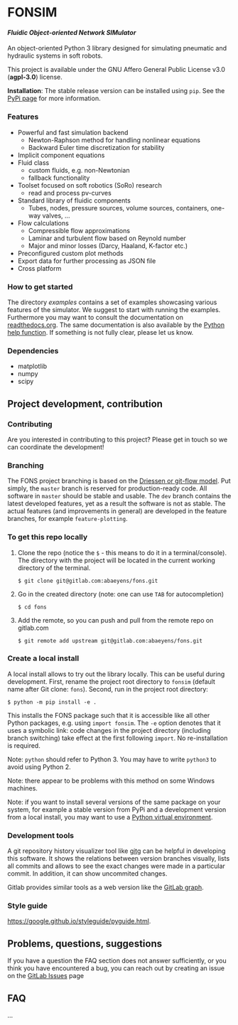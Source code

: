 # FONSIM
#### _Fluidic Object-oriented Network SIMulator_

An object-oriented Python 3 library designed for simulating pneumatic and hydraulic systems in soft robots.

This project is available under the GNU Affero General Public License v3.0 (**agpl-3.0**) license.

**Installation**:
The stable release version can be installed using `pip`.
See the [PyPi page]() for more information. 
 
### Features
* Powerful and fast simulation backend
  - Newton-Raphson method for handling nonlinear equations
  - Backward Euler time discretization for stability
* Implicit component equations
* Fluid class
  - custom fluids, e.g. non-Newtonian
  - fallback functionality
* Toolset focused on soft robotics (SoRo) research
  - read and process pv-curves
* Standard library of fluidic components
  - Tubes, nodes, pressure sources, volume sources, containers, one-way valves, ...
* Flow calculations
  - Compressible flow approximations
  - Laminar and turbulent flow based on Reynold number
  - Major and minor losses (Darcy, Haaland, K-factor etc.)
*  Preconfigured custom plot methods
* Export data for further processing as JSON file
* Cross platform



### How to get started
The directory _examples_ contains a set of examples showcasing various features of the simulator.
We suggest to start with running the examples.
Furthermore you may want to consult the documentation on
[readthedocs.org]().
The same documentation is also available by the
[Python help function](https://www.programiz.com/python-programming/docstrings#help).
If something is not fully clear, please let us know.

### Dependencies
* matplotlib
* numpy
* scipy



## Project development, contribution

### Contributing
Are you interested in contributing to this project?
Please get in touch so we can coordinate the development!

### Branching
The FONS project branching is based on the
[Driessen or git-flow model](https://nvie.com/posts/a-successful-git-branching-model/).
Put simply,
the `master` branch is reserved for production-ready code.
All software in `master` should be stable and usable.
The `dev` branch contains the latest developed features,
yet as a result the software is not as stable.
The actual features (and improvements in general) are developed in the
feature branches, for example `feature-plotting`.

### To get this repo locally
1. Clone the repo (notice the `$` - this means to do it in a terminal/console).
The directory with the project will be located in the current working directory of the terminal.
    ```
    $ git clone git@gitlab.com:abaeyens/fons.git
    ```
1. Go in the created directory (note: one can use `TAB` for autocompletion)
    ```
    $ cd fons
    ```
1. Add the remote, so you can push and pull from the remote repo on gitlab.com
    ```
    $ git remote add upstream git@gitlab.com:abaeyens/fons.git
    ```

### Create a local install
A local install allows to try out the library locally.
This can be useful during development.
First, rename the project root directory to `fonsim` (default name after Git clone: `fons`).
Second, run in the project root directory:
```
$ python -m pip install -e .
```
This installs the FONS package such that it is accessible
like all other Python packages, e.g. using `import fonsim`.
The `-e` option denotes that it uses a symbolic link:
code changes in the project directory (including branch switching)
take effect at the first following `import`.
No re-installation is required.

Note: `python` should refer to Python 3.
You may have to write `python3` to avoid using Python 2. 

Note: there appear to be problems with this method on some Windows machines.

Note: if you want to install several versions of the same package on your system,
for example a stable version from PyPi
and a development version from a local install,
you may want to use a
[Python virtual environment](https://docs.python.org/3/tutorial/venv.html).

### Development tools
A git repository history visualizer tool like
[gitg](https://wiki.gnome.org/Apps/Gitg/)
can be helpful in developing this software.
It shows the relations between version branches visually,
lists all commits and allows to see the exact changes
were made in a particular commit.
In addition, it can show uncommited changes.

Gitlab provides similar tools as a web version like the
[GitLab graph](https://gitlab.com/abaeyens/fons/-/network/master).

### Style guide
https://google.github.io/styleguide/pyguide.html.


## Problems, questions, suggestions
If you have a question the FAQ section does not answer sufficiently,
or you think you have encountered a bug,
you can reach out by creating an issue on the
[GitLab Issues](https://gitlab.com/abaeyens/fons/-/issues) page



## FAQ
...
